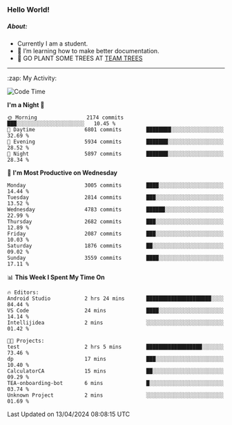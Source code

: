 ### Hello World!

##### About:
- Currently I am a student.
- 🌱 I’m learning how to make better documentation.
- 🌱 GO PLANT SOME TREES AT [TEAM TREES](https://teamtrees.org/)

---
  <summary>:zap: My Activity:</summary>
  
<!--START_SECTION:waka-->
![Code Time](http://img.shields.io/badge/Code%20Time-1%2C314%20hrs%206%20mins-blue)

**I'm a Night 🦉** 

```text
🌞 Morning                2174 commits        ███░░░░░░░░░░░░░░░░░░░░░░   10.45 % 
🌆 Daytime                6801 commits        ████████░░░░░░░░░░░░░░░░░   32.69 % 
🌃 Evening                5934 commits        ███████░░░░░░░░░░░░░░░░░░   28.52 % 
🌙 Night                  5897 commits        ███████░░░░░░░░░░░░░░░░░░   28.34 % 
```
📅 **I'm Most Productive on Wednesday** 

```text
Monday                   3005 commits        ████░░░░░░░░░░░░░░░░░░░░░   14.44 % 
Tuesday                  2814 commits        ███░░░░░░░░░░░░░░░░░░░░░░   13.52 % 
Wednesday                4783 commits        ██████░░░░░░░░░░░░░░░░░░░   22.99 % 
Thursday                 2682 commits        ███░░░░░░░░░░░░░░░░░░░░░░   12.89 % 
Friday                   2087 commits        ███░░░░░░░░░░░░░░░░░░░░░░   10.03 % 
Saturday                 1876 commits        ██░░░░░░░░░░░░░░░░░░░░░░░   09.02 % 
Sunday                   3559 commits        ████░░░░░░░░░░░░░░░░░░░░░   17.11 % 
```


📊 **This Week I Spent My Time On** 

```text
🔥 Editors: 
Android Studio           2 hrs 24 mins       █████████████████████░░░░   84.44 % 
VS Code                  24 mins             ████░░░░░░░░░░░░░░░░░░░░░   14.14 % 
Intellijidea             2 mins              ░░░░░░░░░░░░░░░░░░░░░░░░░   01.42 % 

🐱‍💻 Projects: 
test                     2 hrs 5 mins        ██████████████████░░░░░░░   73.46 % 
dp                       17 mins             ███░░░░░░░░░░░░░░░░░░░░░░   10.40 % 
CalculatorCA             15 mins             ██░░░░░░░░░░░░░░░░░░░░░░░   09.29 % 
TEA-onboarding-bot       6 mins              █░░░░░░░░░░░░░░░░░░░░░░░░   03.74 % 
Unknown Project          2 mins              ░░░░░░░░░░░░░░░░░░░░░░░░░   01.69 % 
```


 Last Updated on 13/04/2024 08:08:15 UTC
<!--END_SECTION:waka-->
